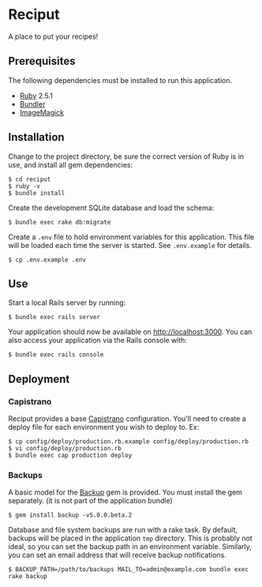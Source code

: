 Reciput
=======

A place to put your recipes!

Prerequisites
-------------

The following dependencies must be installed to run this application.

  * [Ruby][1] 2.5.1
  * [Bundler][2]
  * [ImageMagick][3]

Installation
------------

Change to the project directory, be sure the correct version of Ruby is in use,
and install all gem dependencies:

    $ cd reciput
    $ ruby -v
    $ bundle install

Create the development SQLite database and load the schema:

    $ bundle exec rake db:migrate

Create a `.env` file to hold environment variables for this application. This
file will be loaded each time the server is started. See `.env.example` for
details.

    $ cp .env.example .env

Use
---

Start a local Rails server by running:

    $ bundle exec rails server

Your application should now be available on [http://localhost:3000](http://localhost:3000).
You can also access your application via the Rails console with:

    $ bundle exec rails console

Deployment
----------

### Capistrano

Reciput provides a base [Capistrano][4] configuration. You'll need to create a
deploy file for each environment you wish to deploy to. Ex:

    $ cp config/deploy/production.rb.example config/deploy/production.rb
    $ vi config/deploy/production.rb
    $ bundle exec cap production deploy

### Backups

A basic model for the [Backup][5] gem is provided. You must install the gem
separately. (it is not part of the application bundle)

    $ gem install backup -v5.0.0.beta.2

Database and file system backups are run with a rake task. By default, backups
will be placed in the application `tmp` directory. This is probably not ideal,
so you can set the backup path in an environment variable. Similarly, you can
set an email address that will receive backup notifications.

    $ BACKUP_PATH=/path/to/backups MAIL_TO=admin@example.com bundle exec rake backup


[1]: https://www.ruby-lang.org/en/
[2]: http://bundler.io
[3]: http://www.imagemagick.org/script/index.php
[4]: http://capistranorb.com
[5]: http://backup.github.io/backup/
